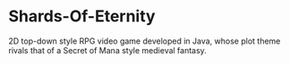 # Shards-Of-Eternity
2D top-down style RPG video game developed in Java, whose plot theme rivals that of a Secret of Mana style medieval fantasy.
